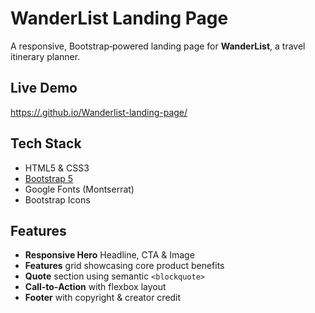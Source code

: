 # WanderList Landing Page

A responsive, Bootstrap‑powered landing page for **WanderList**, a travel itinerary planner.

## Live Demo

[https://<creathorkim>.github.io/Wanderlist-landing-page/](https://creathorkim.github.io/Wanderlist-landing-page/)

## Tech Stack

- HTML5 & CSS3
- [Bootstrap 5](https://getbootstrap.com/)
- Google Fonts (Montserrat)
- Bootstrap Icons

## Features

- **Responsive Hero** Headline, CTA & Image
- **Features** grid showcasing core product benefits
- **Quote** section using semantic `<blockquote>`
- **Call‑to‑Action** with flexbox layout
- **Footer** with copyright & creator credit
